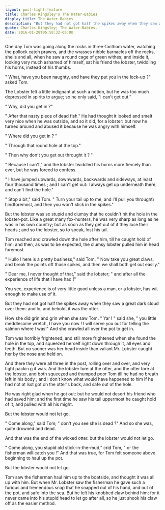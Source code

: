 ```yaml
---
layout: post-light-feature
title: Charles Kingsley's The Water-Babies
display_title: The Water Babies
description: "But they had not got half the spikes away when they saw a great dark cloud over them ; and lo, and behold, it was the otter. How she did grin and grin."
quote: Charles Kingsley; The Water-Babies.
date: 2016-01-28T05:58:32-05:00
---
```


<span class = "initial">O</span>ne day Tom was going along the rocks in three-fanthom water, watching the pollock
catch prawns, and the wrasses nibble barnacles off the rocks, shells and all, when he saw a round cage of green withes;  and inside it, looking very much ashamed of himself, sat his friend the lobster, twiddling his horns, instead of his thumbs.

<span class = "indent"></span>" What, have you been naughty, and have they put you in the lock-up <span class = "question-mark">?</span>" asked Tom.

<span class = "indent"></span>The Lobster felt a little indignant at such a notion, but he was too much depressed in spirits to argue; so he only said, "I can't get out."

<span class = "indent"></span>" Why, did you get in <span class = "question-mark">?</span>"

<span class = "indent"></span>" After that nasty piece of dead fish." He had thought it looked and smelt very nice when he was outside, and so it did, for a lobster: but now he turned around and abused it because he was angry with himself.

<span class = "indent"></span>" Where did you get in <span class = "question-mark">?</span> "

<span class = "indent"></span>" Through that round hole at the top."

<span class = "indent"></span>" Then why don't you get out throught it <span class = "question-mark">?</span> "

<span class = "indent"></span>" Because I can't," and the lobster twiddled his horns more fiercely than ever, but he was forced to confess.

<span class = "indent"></span>" I have jumped upwards, downwards, backwards and sideways, at least four thousand times ; and I can't get out: I always get up underneath there, and can't find the hole."

<span class = "indent"></span>" Stop a bit," said Tom. " Turn your tail up to me, and I'll pull you throught\ hindforemost, and then you won't stick in the spikes."

<span class = "indent"></span>But the lobster was so stupid and clumsy that he couldn't hit the hole in the lobster-pot. Like a great many fox-hunters, he was very sharp as long as he was in his own country; but as soon as they get out of it they lose their heads ; and so the lobster, so to speak, lost his tail.

<span class = "indent"></span>Tom reached and crawled down the hole after him, till he caught hold of him; and then, as was to be expected, the clumsy lobster pulled him in head foremost.

<span class = "indent"></span>" Hullo ! here is a pretty business," said Tom. " Now take you great claws, and break the points off those spikes, and then we shall both get out easily."

<span class = "indent"></span>" Dear me, I never thought of that," said the lobster; " and after all the experience of life that I have had !"

<span class = "indent"></span>You see, experience is of very little good unless a man, or a lobster, has wit enough to make use of it.

<span class = "indent"></span>But they had not got half the spikes away when they saw a great dark cloud over them: and lo, and behold, it was the otter.

<span class = "indent"></span>How she did grin and grin when she saw Tom. " Yar ! " said she, " you little meddlesome wretch, I have you now ! I will serve you out for telling the salmon where I was!" And she crawled all over the pot to get in.

<span class = "indent"></span>Tom was horribly frightened, and still more frightened when she found the hole in the top, and squeezed herself right down through it, all eyes and teeth. But no sooner was her head inside than valiant Mr. Lobster caught her by the nose and held on.

<span class = "indent"></span>And there they were all three in the post, rolling over and over, and very tight packin g it was. And the lobster tore at the otter, and the otter tore at the lobster, and both squeezed and thumped poor Tom till he had no breath left in his body ; and I don't know what would have happened to him if he had not at lsst got on the otter's back, and safe out of the hole.

<span class = "indent"></span>He was right glad when he got out: but he would not desert his friend who had saved him; and the first time he saw his tail uppermost he caught hold of it, and pulled with all his might.

<span class = "indent"></span>But the lobster would not let go.

<span class = "indent"></span>" Come along," said Tom; " don't you see she is dead <span class = "question-mark">?</span>" And so she was, quite drowned and dead. 

<span class = "indent"></span>And that was the end of the wicked otter. but the lobster would not let go.

<span class = "indent"></span>" Come along, you stupid old stick-in-the-mud," crid Tom, " or the fisherman will catch you !" And that was true, for Tom felt someone above beginning to haul up the pot.

<span class = "indent"></span>But the lobster would not let go.

<span class = "indent"></span>Tom saw the fisherman haul him up to the boatside, and thought it was all up with him. But when Mr. Lobster saw the fisherman he gave such a furious and tremendous snap that he snapped out of his hand, and out of the pot, and safe into the sea. But he left his knobbed claw behind him; for it never came into his stupid head to let go after all, so he just shook his claw off as the easier method.
